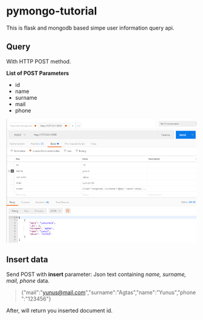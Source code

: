 # pymongo-tutorial
This is flask and mongodb based simpe user information query api.

## Query

With HTTP POST method.

**List of POST Parameters**
* id
* name
* surname
* mail
* phone



![Postman Image](postman.png)

## Insert data
Send POST with **insert** parameter: Json text containing *name, surname, mail, phone* data.

>{"mail":"yunus@mail.com","surname":"Agtas","name":"Yunus","phone":"123456"}

After, will return you inserted document id.
